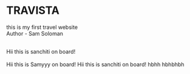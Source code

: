 # TRAVISTA
this is my first travel website
<br>
Author - Sam Soloman

<br>
Hii this is sanchiti on board! 
</br>

<br>
Hii this is Samyyy on board! 
Hii this is sanchiti on board!  hbhh hbhbhbh

</br>